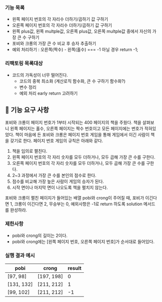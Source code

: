 ### 기능 목록

- 왼쪽 페이지 번호의 각 자리수 더하기/곱하기 값 구하기
- 오른쪽 페이지 번호의 각 자리수 더하기/곱하기 값 구하기
- 왼쪽 plus값, 왼쪽 multple값, 오른쪽 plus값, 오른쪽 multple값 중에서 자신의 가장 큰 수 구하기
- 포비와 크롱의 가장 큰 수 비교 후 승자 추출하기
- 예외 처리하기 : 오른쪽(짝수) - 왼쪽(홀수) === -1 아닐 경우 return -1;

### 리팩토링 목록대상

- 코드의 가독성이 너무 떨어진다.
  - 코드의 중복 최소화 (계산로직 함수화, 큰 수 구하기 함수화?)
  - 변수 정리
  - 예외 처리 early return 고려하기

## 🚀 기능 요구 사항

포비와 크롱이 페이지 번호가 1부터 시작되는 400 페이지의 책을 주웠다. 책을 살펴보니 왼쪽 페이지는 홀수, 오른쪽 페이지는 짝수 번호이고 모든 페이지에는 번호가 적혀있었다. 책이 마음에 든 포비와 크롱은 페이지 번호 게임을 통해 게임에서 이긴 사람이 책을 갖기로 한다. 페이지 번호 게임의 규칙은 아래와 같다.

1. 책을 임의로 펼친다.
2. 왼쪽 페이지 번호의 각 자리 숫자를 모두 더하거나, 모두 곱해 가장 큰 수를 구한다.
3. 오른쪽 페이지 번호의 각 자리 숫자를 모두 더하거나, 모두 곱해 가장 큰 수를 구한다.
4. 2~3 과정에서 가장 큰 수를 본인의 점수로 한다.
5. 점수를 비교해 가장 높은 사람이 게임의 승자가 된다.
6. 시작 면이나 마지막 면이 나오도록 책을 펼치지 않는다.

포비와 크롱이 펼친 페이지가 들어있는 배열 pobi와 crong이 주어질 때, 포비가 이긴다면 1, 크롱이 이긴다면 2, 무승부는 0, 예외사항은 -1로 return 하도록 solution 메서드를 완성하라.

### 제한사항

- pobi와 crong의 길이는 2이다.
- pobi와 crong에는 [왼쪽 페이지 번호, 오른쪽 페이지 번호]가 순서대로 들어있다.

### 실행 결과 예시

| pobi       | crong      | result |
| ---------- | ---------- | ------ |
| [97, 98]   | [197, 198] | 0      |
| [131, 132] | [211, 212] | 1      |
| [99, 102]  | [211, 212] | -1     |
